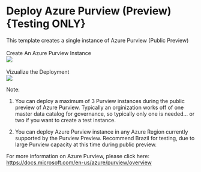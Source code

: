 <!--
# NERegiondemos
# Purview 
-->

# Deploy Azure Purview (Preview)  {Testing ONLY}

This template creates a single instance of Azure Purview (Public Preview)
<br>
<br>
Create An Azure Purview Instance 
<br>
<a href="https://azuredeploy.net" target="_blank">
    <img src="http://azuredeploy.net/deploybutton.png"/>
</a>
<br>
<br>
Vizualize the Deployment
<br>
<a href="http://armviz.io/#/?load=https://raw.githubusercontent.com/DarylsCorner/ARM-Templates/master/vm-from-user-image/azuredeploy.json" target="_blank">
  <img src="http://armviz.io/visualizebutton.png"/>
</a>
<br>

Note:
1) You can deploy a maximum of 3 Purview instances during the public preview of Azure Purview. 
   Typically an orginization works off of one master data catalog for governance, so typically only one is needed... or two if you want to create a test instance.

2) You can deploy Azure Purview instance in any Azure Region currently supported by the Purview Preview. Recommend Brazil for testing, due to large Purview capacity at this time during public preview.

For more information on Azure Purview, please click here:
https://docs.microsoft.com/en-us/azure/purview/overview
